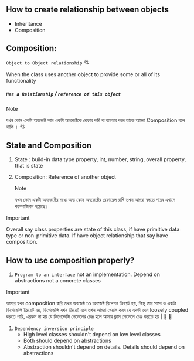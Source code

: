 ## How to create relationship between objects

- Inheritance
- Composition

## Composition:

`Object to Object relationship` 💘

When the class uses another object to provide some or all of its functionality

##### `Has a Relationship` / `reference of this object`

> [!NOTE]
> যখন কোন একটা অবজেক্ট আর একটা অবজেক্টকে রেফার করি বা ব্যবহার করে তাকে আমরা Composition বলে থাকি । 💘

## State and Composition

1. State : build-in data type property, int, number, string, overall property, that is state

2. Composition: Reference of another object
   > [!NOTE]
   > যখন কোন একটা অবজেক্টের মধ্যে অন্য কোন অবজেক্টের রেফারেন্স রাখি তখন আমরা বলতে পারব এখানে কম্পোজিশন হয়েছে।

> [!IMPORTANT]
> Overall say class properties are state of this class, if have primitive data type or non-primitive data. If have object relationship that say have composition.

## How to use composition properly?

1. `Program to an interface` not an implementation. Depend on abstractions not a concrete classes

> [!IMPORTANT]
> আমার যখন composition করি তখন অবজেক্ট to অবজেক্ট রিলেশন ক্রিয়েট হয়, কিন্তু তার সাথে ও একটা ডিপেন্ডেন্সি ক্রিয়েট হয়, ডিপেন্ডেন্সি যখন ক্রিয়েট হবে তখন আমরা খেয়াল করব যে একটা যেন loosely coupled করতে পারি, এরকম না হয় যে ডিপেন্ডেন্সি লেভেলের চেঞ্জ হলে আমার ক্লাস লেভেলে চেঞ্জ করতে হয় | 🧱 🥷

1. `Dependency inversion principle`
   - High level classes shouldn't depend on low level classes
   - Both should depend on abstractions
   - Abstraction shouldn't depend on details. Details should depend on abstractions
